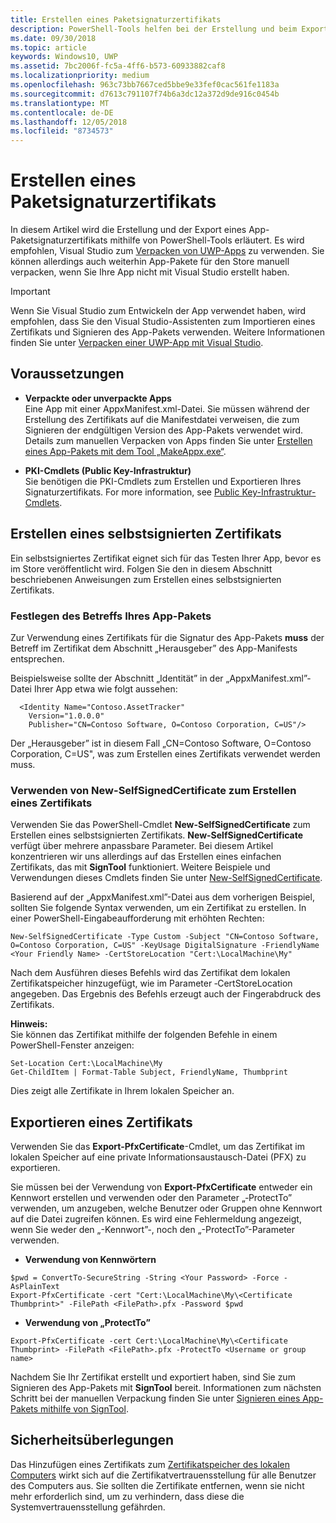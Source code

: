 ```yaml
---
title: Erstellen eines Paketsignaturzertifikats
description: PowerShell-Tools helfen bei der Erstellung und beim Export eines App-Paketsignaturzertifikats.
ms.date: 09/30/2018
ms.topic: article
keywords: Windows10, UWP
ms.assetid: 7bc2006f-fc5a-4ff6-b573-60933882caf8
ms.localizationpriority: medium
ms.openlocfilehash: 963c73bb7667ced5bbe9e33fef0cac561fe1183a
ms.sourcegitcommit: d7613c791107f74b6a3dc12a372d9de916c0454b
ms.translationtype: MT
ms.contentlocale: de-DE
ms.lasthandoff: 12/05/2018
ms.locfileid: "8734573"
---
```

# <a name="create-a-certificate-for-package-signing"></a>Erstellen eines Paketsignaturzertifikats


In diesem Artikel wird die Erstellung und der Export eines App-Paketsignaturzertifikats mithilfe von PowerShell-Tools erläutert. Es wird empfohlen, Visual Studio zum [Verpacken von UWP-Apps](https://msdn.microsoft.com/windows/uwp/packaging/packaging-uwp-apps) zu verwenden. Sie können allerdings auch weiterhin App-Pakete für den Store manuell verpacken, wenn Sie Ihre App nicht mit Visual Studio erstellt haben.

> [!IMPORTANT] 
> Wenn Sie Visual Studio zum Entwickeln der App verwendet haben, wird empfohlen, dass Sie den Visual Studio-Assistenten zum Importieren eines Zertifikats und Signieren des App-Pakets verwenden. Weitere Informationen finden Sie unter [Verpacken einer UWP-App mit Visual Studio](https://msdn.microsoft.com/windows/uwp/packaging/packaging-uwp-apps).

## <a name="prerequisites"></a>Voraussetzungen

- **Verpackte oder unverpackte Apps**  
Eine App mit einer AppxManifest.xml-Datei. Sie müssen während der Erstellung des Zertifikats auf die Manifestdatei verweisen, die zum Signieren der endgültigen Version des App-Pakets verwendet wird. Details zum manuellen Verpacken von Apps finden Sie unter [Erstellen eines App-Pakets mit dem Tool „MakeAppx.exe“](https://msdn.microsoft.com/windows/uwp/packaging/create-app-package-with-makeappx-tool).

- **PKI-Cmdlets (Public Key-Infrastruktur)**  
Sie benötigen die PKI-Cmdlets zum Erstellen und Exportieren Ihres Signaturzertifikats. For more information, see [Public Key-Infrastruktur-Cmdlets](https://docs.microsoft.com/powershell/module/pkiclient/).

## <a name="create-a-self-signed-certificate"></a>Erstellen eines selbstsignierten Zertifikats

Ein selbstsigniertes Zertifikat eignet sich für das Testen Ihrer App, bevor es im Store veröffentlicht wird. Folgen Sie den in diesem Abschnitt beschriebenen Anweisungen zum Erstellen eines selbstsignierten Zertifikats.

### <a name="determine-the-subject-of-your-packaged-app"></a>Festlegen des Betreffs Ihres App-Pakets  

Zur Verwendung eines Zertifikats für die Signatur des App-Pakets **muss** der Betreff im Zertifikat dem Abschnitt „Herausgeber” des App-Manifests entsprechen.

Beispielsweise sollte der Abschnitt „Identität” in der „AppxManifest.xml”-Datei Ihrer App etwa wie folgt aussehen:
```
  <Identity Name="Contoso.AssetTracker" 
    Version="1.0.0.0" 
    Publisher="CN=Contoso Software, O=Contoso Corporation, C=US"/>
```

Der „Herausgeber” ist in diesem Fall „CN=Contoso Software, O=Contoso Corporation, C=US", was zum Erstellen eines Zertifikats verwendet werden muss. 

### <a name="use-new-selfsignedcertificate-to-create-a-certificate"></a>Verwenden von **New-SelfSignedCertificate** zum Erstellen eines Zertifikats
Verwenden Sie das PowerShell-Cmdlet **New-SelfSignedCertificate** zum Erstellen eines selbstsignierten Zertifikats. **New-SelfSignedCertificate** verfügt über mehrere anpassbare Parameter. Bei diesem Artikel konzentrieren wir uns allerdings auf das Erstellen eines einfachen Zertifikats, das mit **SignTool** funktioniert. Weitere Beispiele und Verwendungen dieses Cmdlets finden Sie unter [New-SelfSignedCertificate](https://docs.microsoft.com/powershell/module/pkiclient/New-SelfSignedCertificate).

Basierend auf der „AppxManifest.xml”-Datei aus dem vorherigen Beispiel, sollten Sie folgende Syntax verwenden, um ein Zertifikat zu erstellen. In einer PowerShell-Eingabeaufforderung mit erhöhten Rechten:
```
New-SelfSignedCertificate -Type Custom -Subject "CN=Contoso Software, O=Contoso Corporation, C=US" -KeyUsage DigitalSignature -FriendlyName <Your Friendly Name> -CertStoreLocation "Cert:\LocalMachine\My"
```

Nach dem Ausführen dieses Befehls wird das Zertifikat dem lokalen Zertifikatspeicher hinzugefügt, wie im Parameter ‑CertStoreLocation angegeben. Das Ergebnis des Befehls erzeugt auch der Fingerabdruck des Zertifikats.  

**Hinweis:**  
Sie können das Zertifikat mithilfe der folgenden Befehle in einem PowerShell-Fenster anzeigen:
```
Set-Location Cert:\LocalMachine\My
Get-ChildItem | Format-Table Subject, FriendlyName, Thumbprint
```
Dies zeigt alle Zertifikate in Ihrem lokalen Speicher an.

## <a name="export-a-certificate"></a>Exportieren eines Zertifikats 

Verwenden Sie das **Export-PfxCertificate**-Cmdlet, um das Zertifikat im lokalen Speicher auf eine private Informationsaustausch-Datei (PFX) zu exportieren.

Sie müssen bei der Verwendung von **Export-PfxCertificate** entweder ein Kennwort erstellen und verwenden oder den Parameter „‑ProtectTo” verwenden, um anzugeben, welche Benutzer oder Gruppen ohne Kennwort auf die Datei zugreifen können. Es wird eine Fehlermeldung angezeigt, wenn Sie weder den „-Kennwort”-, noch den „-ProtectTo”-Parameter verwenden.

- **Verwendung von Kennwörtern**
```
$pwd = ConvertTo-SecureString -String <Your Password> -Force -AsPlainText 
Export-PfxCertificate -cert "Cert:\LocalMachine\My\<Certificate Thumbprint>" -FilePath <FilePath>.pfx -Password $pwd
```

- **Verwendung von „ProtectTo”**
```
Export-PfxCertificate -cert Cert:\LocalMachine\My\<Certificate Thumbprint> -FilePath <FilePath>.pfx -ProtectTo <Username or group name>
```

Nachdem Sie Ihr Zertifikat erstellt und exportiert haben, sind Sie zum Signieren des App-Pakets mit **SignTool** bereit. Informationen zum nächsten Schritt bei der manuellen Verpackung finden Sie unter [Signieren eines App-Pakets mithilfe von SignTool](https://msdn.microsoft.com/windows/uwp/packaging/sign-app-package-using-signtool).

## <a name="security-considerations"></a>Sicherheitsüberlegungen 
Das Hinzufügen eines Zertifikats zum [Zertifikatspeicher des lokalen Computers](https://msdn.microsoft.com/windows/hardware/drivers/install/local-machine-and-current-user-certificate-stores) wirkt sich auf die Zertifikatvertrauensstellung für alle Benutzer des Computers aus. Sie sollten die Zertifikate entfernen, wenn sie nicht mehr erforderlich sind, um zu verhindern, dass diese die Systemvertrauensstellung gefährden.
